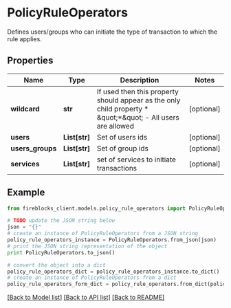 # PolicyRuleOperators

Defines users/groups who can initiate the type of transaction to which the rule applies.

## Properties
Name | Type | Description | Notes
------------ | ------------- | ------------- | -------------
**wildcard** | **str** | If used then this property should appear as the only child property * \&quot;*\&quot; - All users are allowed  | [optional] 
**users** | **List[str]** | Set of users ids | [optional] 
**users_groups** | **List[str]** | Set of group ids | [optional] 
**services** | **List[str]** | set of services to initiate transactions | [optional] 

## Example

```python
from fireblocks_client.models.policy_rule_operators import PolicyRuleOperators

# TODO update the JSON string below
json = "{}"
# create an instance of PolicyRuleOperators from a JSON string
policy_rule_operators_instance = PolicyRuleOperators.from_json(json)
# print the JSON string representation of the object
print PolicyRuleOperators.to_json()

# convert the object into a dict
policy_rule_operators_dict = policy_rule_operators_instance.to_dict()
# create an instance of PolicyRuleOperators from a dict
policy_rule_operators_form_dict = policy_rule_operators.from_dict(policy_rule_operators_dict)
```
[[Back to Model list]](../README.md#documentation-for-models) [[Back to API list]](../README.md#documentation-for-api-endpoints) [[Back to README]](../README.md)


